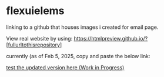 # flexuielems
linking to a github that houses images i created for email page.


View real website by using:
https://htmlpreview.github.io/?[fullurltothisrepository]

currently (as of Feb 5, 2025, copy and paste the below link:


<a href=”https://htmlpreview.github.io/?https://github.com/RH-X/flexuielems/blob/0766bb07a8d84957f98fe4c43d2753761289a244/index.html”>test the updated version here (Work in Progress)</a>

